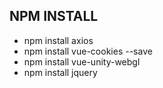 ## NPM INSTALL

- npm install axios
- npm install vue-cookies --save
- npm install vue-unity-webgl
- npm install jquery

